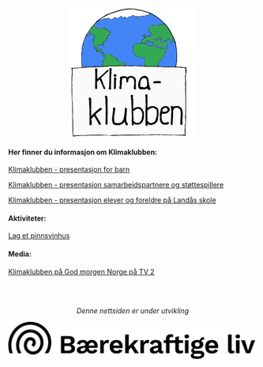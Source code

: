 <p align="center">
  <img src="./filer/logo.png" alt="logo" width="260" height="260">
</p>



#### Her finner du informasjon om Klimaklubben:

[Klimaklubben - presentasjon for barn](./filer/presentasjon_for_barn.pdf)

[Klimaklubben - presentasjon samarbeidspartnere og støttespillere](./filer/presentasjon_for_samarbeidspartnere_og_stoettespillere.pdf)

[Klimaklubben - presentasjon elever og foreldre på Landås skole](./filer/presentasjon_for_elever_og_foreldre_paa_landaas_skole.pdf)


#### Aktiviteter:

[Lag et pinnsvinhus](./filer/Pinnsvinhus.pdf)


#### Media:

[Klimaklubben på God morgen Norge på TV 2](https://www.tv2.no/v/1694832/)

<br>
<br>
<p align="center">
<em>Denne nettsiden er under utvikling</em>
</p>

<img src="./filer/baerekraftige_liv_logo.png" alt="baerekraftige_liv_logo" width="500">
